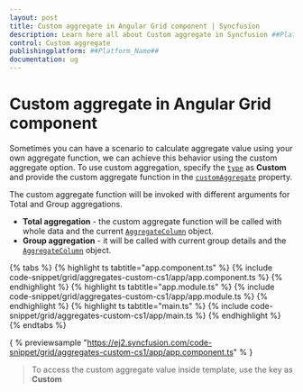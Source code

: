 ```yaml
---
layout: post
title: Custom aggregate in Angular Grid component | Syncfusion
description: Learn here all about Custom aggregate in Syncfusion ##Platform_Name## Grid component of Syncfusion Essential JS 2 and more.
control: Custom aggregate 
publishingplatform: ##Platform_Name##
documentation: ug
---
```


# Custom aggregate in Angular Grid component

Sometimes you can have a scenario to calculate aggregate value using your own aggregate function,
 we can achieve this behavior using the custom aggregate option.
To use custom aggregation, specify the
[`type`](../../api/grid/aggregateColumnDirective/#type) as **Custom** and provide the custom aggregate
function in the [`customAggregate`](../../api/grid/aggregateColumnDirective/#customaggregate) property.

The custom aggregate function will be invoked with different arguments for Total and Group aggregations.
* **Total aggregation** - the custom aggregate function will be called with whole data and the current [`AggregateColumn`](../../api/grid/aggregateColumnDirective)
object.
* **Group aggregation** - it will be called with current group details and the [`AggregateColumn`](../../api/grid/aggregateColumnDirective) object.

{% tabs %}
{% highlight ts tabtitle="app.component.ts" %}
{% include code-snippet/grid/aggregates-custom-cs1/app/app.component.ts %}
{% endhighlight %}
{% highlight ts tabtitle="app.module.ts" %}
{% include code-snippet/grid/aggregates-custom-cs1/app/app.module.ts %}
{% endhighlight %}
{% highlight ts tabtitle="main.ts" %}
{% include code-snippet/grid/aggregates-custom-cs1/app/main.ts %}
{% endhighlight %}
{% endtabs %}
  
{ % previewsample "https://ej2.syncfusion.com/code-snippet/grid/aggregates-custom-cs1/app/app.component.ts" % }

> To access the custom aggregate value inside template, use the key as **Custom**